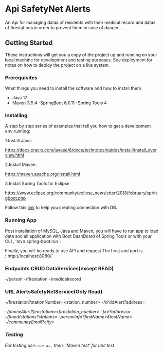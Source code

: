 # Api SafetyNet Alerts
An Api  for managing datas of residents with their medical record 
and  datas of firestations  in order to prevent them in case of danger . 

## Getting Started

These instructions will get you a copy of the project up and running on your local machine for development and testing purposes. See deployment for notes on how to deploy the project on a live system.

### Prerequisites

What things you need to install the software and how to install them
- Java 17
- Maven 3.9.4
-SpringBoot 6.0.11
-Spring Tools 4


### Installing

A step by step series of examples that tell you how to get a development env running:

1.Install Java:

https://docs.oracle.com/javase/8/docs/technotes/guides/install/install_overview.html

2.Install Maven:

https://maven.apache.org/install.html

3.Install Spring Tools for Eclipse

https://www.eclipse.org/community/eclipse_newsletter/2018/february/springboot.php

Follow this [link](https://www.jmdoudoux.fr/java/dej/chap-jdbc.htm) to help you creating connection with DB. 

### Running App

Post installation of MySQL, Java and Maven, you will have to run app to load data and all application with  Boot DashBoard of Spring Tools 
or with your CLI , 'mvn spring-boot:run '.

Finally, you will be ready to  use API and request 
The host and port is :'http://localhost:8080/'

### Endpoints  CRUD DataServices(except READ)

-/person
-/firestation
-/medicalrecord

### URL AlertsSafetyNetService(Only Read)
-/firestation?stationNumber=<station_number>
-/childAlert?address=<address>
-/phoneAlert?firestation=<firestation_number>
-fire?address=<address>
-/flood/stations?stations=<a list of station_numbers>
-personInfo?firstName=<firstName>&lastName=<lastName>
-/communityEmail?city=<city>

### Testing
 For testing use:
`run as` , then, 'Maven test' for unit test
